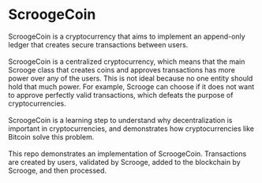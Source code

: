 # ScroogeCoin
ScroogeCoin is a cryptocurrency that aims to implement an append-only ledger that creates secure transactions between users. <br> <br>
ScroogeCoin is a centralized cryptocurrency, which means that the main Scrooge class that creates coins and approves transactions has more power over any of the users.  This is not ideal because no one entity should hold that much power. For example, Scrooge can choose if it does not want to approve perfectly valid transactions, which defeats the purpose of cryptocurrencies. <br> <br>
ScroogeCoin is a learning step to understand why decentralization is important in cryptocurrencies, and demonstrates how cryptocurrencies like Bitcoin solve this problem. <br> <br>
This repo demonstrates an implementation of ScroogeCoin. Transactions are created by users, validated by Scrooge, added to the blockchain by Scrooge, and then processed.
